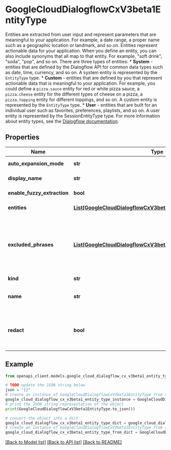 # GoogleCloudDialogflowCxV3beta1EntityType

Entities are extracted from user input and represent parameters that are meaningful to your application. For example, a date range, a proper name such as a geographic location or landmark, and so on. Entities represent actionable data for your application. When you define an entity, you can also include synonyms that all map to that entity. For example, \"soft drink\", \"soda\", \"pop\", and so on. There are three types of entities: * **System** - entities that are defined by the Dialogflow API for common data types such as date, time, currency, and so on. A system entity is represented by the `EntityType` type. * **Custom** - entities that are defined by you that represent actionable data that is meaningful to your application. For example, you could define a `pizza.sauce` entity for red or white pizza sauce, a `pizza.cheese` entity for the different types of cheese on a pizza, a `pizza.topping` entity for different toppings, and so on. A custom entity is represented by the `EntityType` type. * **User** - entities that are built for an individual user such as favorites, preferences, playlists, and so on. A user entity is represented by the SessionEntityType type. For more information about entity types, see the [Dialogflow documentation](https://cloud.google.com/dialogflow/docs/entities-overview).

## Properties

Name | Type | Description | Notes
------------ | ------------- | ------------- | -------------
**auto_expansion_mode** | **str** | Indicates whether the entity type can be automatically expanded. | [optional] 
**display_name** | **str** | Required. The human-readable name of the entity type, unique within the agent. | [optional] 
**enable_fuzzy_extraction** | **bool** | Enables fuzzy entity extraction during classification. | [optional] 
**entities** | [**List[GoogleCloudDialogflowCxV3beta1EntityTypeEntity]**](GoogleCloudDialogflowCxV3beta1EntityTypeEntity.md) | The collection of entity entries associated with the entity type. | [optional] 
**excluded_phrases** | [**List[GoogleCloudDialogflowCxV3beta1EntityTypeExcludedPhrase]**](GoogleCloudDialogflowCxV3beta1EntityTypeExcludedPhrase.md) | Collection of exceptional words and phrases that shouldn&#39;t be matched. For example, if you have a size entity type with entry &#x60;giant&#x60;(an adjective), you might consider adding &#x60;giants&#x60;(a noun) as an exclusion. If the kind of entity type is &#x60;KIND_MAP&#x60;, then the phrases specified by entities and excluded phrases should be mutually exclusive. | [optional] 
**kind** | **str** | Required. Indicates the kind of entity type. | [optional] 
**name** | **str** | The unique identifier of the entity type. Required for EntityTypes.UpdateEntityType. Format: &#x60;projects//locations//agents//entityTypes/&#x60;. | [optional] 
**redact** | **bool** | Indicates whether parameters of the entity type should be redacted in log. If redaction is enabled, page parameters and intent parameters referring to the entity type will be replaced by parameter name during logging. | [optional] 

## Example

```python
from openapi_client.models.google_cloud_dialogflow_cx_v3beta1_entity_type import GoogleCloudDialogflowCxV3beta1EntityType

# TODO update the JSON string below
json = "{}"
# create an instance of GoogleCloudDialogflowCxV3beta1EntityType from a JSON string
google_cloud_dialogflow_cx_v3beta1_entity_type_instance = GoogleCloudDialogflowCxV3beta1EntityType.from_json(json)
# print the JSON string representation of the object
print(GoogleCloudDialogflowCxV3beta1EntityType.to_json())

# convert the object into a dict
google_cloud_dialogflow_cx_v3beta1_entity_type_dict = google_cloud_dialogflow_cx_v3beta1_entity_type_instance.to_dict()
# create an instance of GoogleCloudDialogflowCxV3beta1EntityType from a dict
google_cloud_dialogflow_cx_v3beta1_entity_type_from_dict = GoogleCloudDialogflowCxV3beta1EntityType.from_dict(google_cloud_dialogflow_cx_v3beta1_entity_type_dict)
```
[[Back to Model list]](../README.md#documentation-for-models) [[Back to API list]](../README.md#documentation-for-api-endpoints) [[Back to README]](../README.md)


